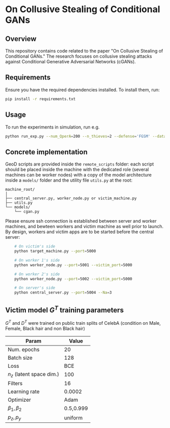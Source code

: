 # On Collusive Stealing of Conditional GANs

## Overview

This repository contains code related to the paper "On Collusive Stealing of Conditional GANs." The research focuses on collusive stealing attacks against Conditional Generative Adversarial Networks (cGANs).

## Requirements

Ensure you have the required dependencies installed. To install them, run:

```bash
pip install -r requirements.txt
```

## Usage
To run the experiments in simulation, run e.g.

```bash
python run_exp.py --num_QperA=200 --n_thieves=2 --defense='FGSM' --dataset='FashionMNIST'

```

## Concrete implementation
GeoD scripts are provided inside the `remote_scripts` folder: each script should be placed inside the machine with the dedicated role (several machines can be worker nodes) with a copy of the model architecture inside a `models/` folder and the utility file `utils.py` at the root:

```
machine_root/
│
├── central_server.py, worker_node.py or victim_machine.py
├── utils.py
└── models/
    └── cgan.py
```

Please ensure ssh connection is established between server and worker machines, and bewteen workers and victim machine as well prior to launch.
By design, workers and victim apps are to be started before the central server:

```bash
    # On victim's side
    python target_machine.py --port=5000
```
```bash
    # On worker 1's side
    python worker_node.py --port=5001 --victim_port=5000
```
```bash
    # On worker 2's side
    python worker_node.py --port=5002 --victim_port=5000
```
```bash
    # On server's side
    python central_server.py --port=5004 --Na=3
```

## Victim model $G^T$ training parameters

$G^T$ and $D^T$ were trained on public train splits of CelebA (condition on Male, Female, Black hair and non Black hair)

| Param                                   | Value                        |
|-----------------------------------------|------------------------------|
| Num. epochs                             | 20                           |
| Batch size                              | 128                          |
| Loss                                    | BCE                          |
| $n_z$ (latent space dim.)               | 100                          |
| Filters                                 | 16                           |
| Learning rate                           | 0.0002                       |
| Optimizer                               | Adam                         |
| $\beta_1, \beta_2$                      | 0.5,0.999                    |
| $p_z, p_y$                              | uniform                      |
